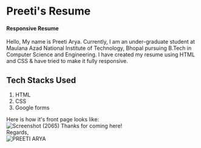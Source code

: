 # Preeti's Resume
#### Responsive Resume <br/>
Hello, My name is Preeti Arya. Currently, I am an under-graduate student at Maulana Azad National Institute of Technology, Bhopal pursuing B.Tech in Computer Science and Engineering.
I have created my resume using HTML and CSS & have tried to make it fully responsive.
## Tech Stacks Used
1. HTML
2. CSS
3. Google forms

Here is how it's front page looks like:<br/>
![Screenshot (2065)](https://user-images.githubusercontent.com/106887668/195815346-8c202795-e767-4fb1-9365-1d814a4202aa.png)
Thanks for coming here!<br/>
Regards,
<br/>
![PREETI ARYA](https://img.shields.io/badge/Preeti-Arya-blue?style=?style=for-the-badge&logo=Github&logoColor=black&link=https://github.com/preeti2501/)

